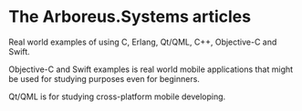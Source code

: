 # The Arboreus.Systems articles

Real world examples of using C, Erlang, Qt/QML, C++, Objective-C and Swift.

Objective-C and Swift examples is real world mobile applications that might be used for studying purposes even for beginners.

Qt/QML is for studying cross-platform mobile developing.
